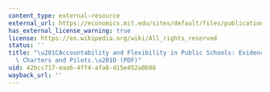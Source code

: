 ```yaml
---
content_type: external-resource
external_url: https://economics.mit.edu/sites/default/files/publications/The%20Quarterly%20Journal%20of%20Economics-2011-Abdulkadir.pdf
has_external_license_warning: true
license: https://en.wikipedia.org/wiki/All_rights_reserved
status: ''
title: "\u201CAccountability and Flexibility in Public Schools: Evidence from Boston's\
  \ Charters and Pilots.\u201D (PDF)"
uid: 42bcc717-eaa6-4ff4-afa8-d15e452a0b08
wayback_url: ''
---
```

